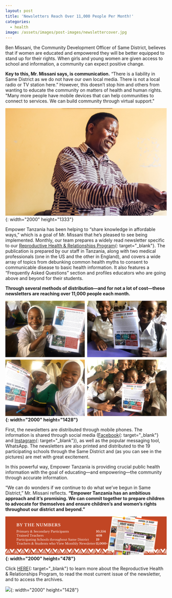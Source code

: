 ```yaml
---
layout: post
title: 'Newsletters Reach Over 11,000 People Per Month!'
categories:
  - health
image: /assets/images/post-images/newslettercover.jpg
---
```


Ben Missani, the Community Development Officer of Same District, believes that if women are educated and empowered they will be better equipped to stand up for their rights. When girls and young women are given access to school and information, a community can expect positive change.

**Key to this, Mr. Missani says, is communication.** “There is a liability in Same District as we do not have our own local media. There is not a local radio or TV station here.” However, this doesn’t stop him and others from wanting to educate the community on matters of health and human rights. "Many more people have mobile devices that can help communities to connect to services. We can build community through virtual support."

![](/uploads/2020/05/07/newsletters-reach-over-11000-per-month/mrbenmissini.jpg){: width="2000" height="1333"}

Empower Tanzania has been helping to “share knowledge in affordable ways,” which is a goal of Mr. Missani that he’s pleased to see being implemented. Monthly, our team prepares a widely read newsletter specific to our [Reproductive Health & Relationships Program](https://empowertz.org/reproductive/){: target="_blank"}. The publication is prepared by our staff in Tanzania, along with two medical professionals (one in the US and the other in England), and covers a wide array of topics from debunking common health myths to consent to communicable disease to basic health information. It also features a “Frequently Asked Questions” section and profiles educators who are going above and beyond for their students.

**Through several methods of distribution—and for not a lot of cost—these newsletters are reaching over 11,000 people each month.**

**![](/uploads/2020/05/07/newsletters-reach-over-11000-per-month/1.png){: width="2000" height="1428"}**

First, the newsletters are distributed through mobile phones. The information is shared through social media ([Facebook](https://www.facebook.com/EmpowerTZ/){: target="_blank"} and [Instagram](https://www.instagram.com/empower_tanzania/){: target="_blank"}), as well as the popular messaging tool, WhatsApp. The newsletters are also printed and distributed to the 19 participating schools through the Same District and (as you can see in the pictures) are met with great excitement.

In this powerful way, Empower Tanzania is providing crucial public health information with the goal of educating—and empowering—the community through accurate information.

“We can do wonders if we continue to do what we’ve begun in Same District,” Mr. Missani reflects. **“Empower Tanzania has an ambitious approach and it’s promising. We can commit together to prepare children to advocate for themselves and ensure children’s and women’s rights throughout our district and beyond.”**

**![](/uploads/2020/05/07/newsletters-reach-over-11000-per-month/by-the-numbers-rhrp.jpg){: width="2000" height="478"}**

Click [HERE](https://empowertz.org/reproductive/){: target="_blank"} to learn more about the Reproductive Health & Relationships Program, to read the most current issue of the newsletter, and to access the archives.

![](/uploads/2020/05/07/newsletters-reach-over-11000-per-month/2.png){: width="2000" height="1428"}